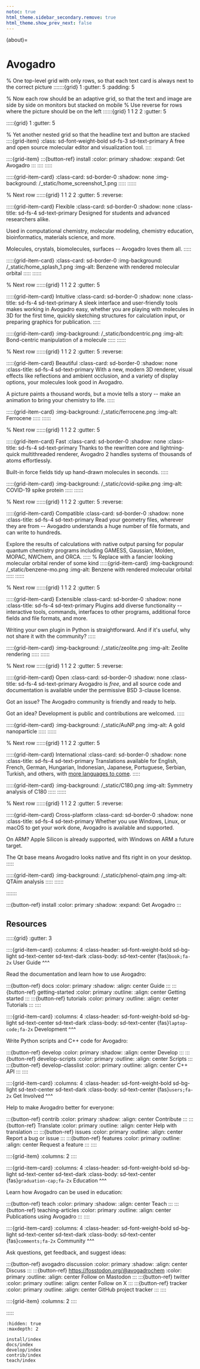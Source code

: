```yaml
---
notoc: true
html_theme.sidebar_secondary.remove: true
html_theme.show_prev_next: false
---
```


(about)=
# Avogadro

% One top-level grid with only rows, so that each text card is always next to the correct picture
:::::::{grid} 1
:gutter: 5
:padding: 5

% Now each row should be an adaptive grid, so that the text and image are side by side on monitors but stacked on mobile
% Use reverse for rows where the picture should be on the left
::::::{grid} 1 1 2 2
:gutter: 5

:::::{grid} 1
:gutter: 5

% Yet another nested grid so that the headline text and button are stacked
::::{grid-item}
:class: sd-font-weight-bold sd-fs-3 sd-text-primary
A free and open source molecular editor and visualization tool.
::::

::::{grid-item}
:::{button-ref} install
:color: primary
:shadow:
:expand:
Get Avogadro
:::
::::
:::::

:::::{grid-item-card}
:class-card: sd-border-0
:shadow: none
:img-background: /_static/home_screenshot_1.png
:::::
::::::

% Next row
::::::{grid} 1 1 2 2
:gutter: 5
:reverse:

:::::{grid-item-card} Flexible
:class-card: sd-border-0
:shadow: none
:class-title: sd-fs-4 sd-text-primary
Designed for students and advanced researchers alike.

Used in computational chemistry, molecular modeling, chemistry education, bioinformatics, materials science, and more.

Molecules, crystals, biomolecules, surfaces -- Avogadro loves them all.
:::::

:::::{grid-item-card}
:class-card: sd-border-0
:img-background: /_static/home_splash_1.png
:img-alt: Benzene with rendered molecular orbital
:::::
::::::

% Next row
::::::{grid} 1 1 2 2
:gutter: 5

:::::{grid-item-card} Intuitive
:class-card: sd-border-0
:shadow: none
:class-title: sd-fs-4 sd-text-primary
A sleek interface and user-friendly tools makes working in Avogadro easy, whether you are playing with molecules in 3D for the first time, quickly sketching structures for calculation input, or preparing graphics for publication.
:::::

:::::{grid-item-card}
:img-background: /_static/bondcentric.png
:img-alt: Bond-centric manipulation of a molecule
:::::
::::::

% Next row
::::::{grid} 1 1 2 2
:gutter: 5
:reverse:

:::::{grid-item-card} Beautiful
:class-card: sd-border-0
:shadow: none
:class-title: sd-fs-4 sd-text-primary
With a new, modern 3D renderer, visual effects like reflections and ambient occlusion, and a variety of display options, your molecules look good in Avogadro.

A picture paints a thousand words, but a movie tells a story -- make an animation to bring your chemistry to life.
:::::

:::::{grid-item-card}
:img-background: /_static/ferrocene.png
:img-alt: Ferrocene
:::::
::::::

% Next row
::::::{grid} 1 1 2 2
:gutter: 5

:::::{grid-item-card} Fast
:class-card: sd-border-0
:shadow: none
:class-title: sd-fs-4 sd-text-primary
Thanks to the rewritten core and lightning-quick multithreaded renderer, Avogadro 2 handles systems of thousands of atoms effortlessly.

Built-in force fields tidy up hand-drawn molecules in seconds.
:::::

:::::{grid-item-card}
:img-background: /_static/covid-spike.png
:img-alt: COVID-19 spike protein
:::::
::::::

% Next row
::::::{grid} 1 1 2 2
:gutter: 5
:reverse:

:::::{grid-item-card} Compatible
:class-card: sd-border-0
:shadow: none
:class-title: sd-fs-4 sd-text-primary
Read your geometry files, wherever they are from -- Avogadro understands a huge number of file formats, and can write to hundreds.

Explore the results of calculations with native output parsing for popular quantum chemistry programs including GAMESS, Gaussian, Molden, MOPAC, NWChem, and ORCA.
:::::
% Replace with a fancier looking molecular orbital render of some kind
:::::{grid-item-card}
:img-background: /_static/benzene-mo.png
:img-alt: Benzene with rendered molecular orbital
:::::
::::::

% Next row
::::::{grid} 1 1 2 2
:gutter: 5

:::::{grid-item-card} Extensible
:class-card: sd-border-0
:shadow: none
:class-title: sd-fs-4 sd-text-primary
Plugins add diverse functionality -- interactive tools, commands, interfaces to other programs, additional force fields and file formats, and more.

Writing your own plugin in Python is straightforward.
And if it's useful, why not share it with the community?
:::::

:::::{grid-item-card}
:img-background: /_static/zeolite.png
:img-alt: Zeolite rendering
:::::
::::::

% Next row
::::::{grid} 1 1 2 2
:gutter: 5
:reverse:

:::::{grid-item-card} Open
:class-card: sd-border-0
:shadow: none
:class-title: sd-fs-4 sd-text-primary
Avogadro is _free_, and all source code and documentation is available under the permissive BSD 3-clause license.

Got an issue?
The Avogadro community is friendly and ready to help.

Got an idea?
Development is public and contributions are welcomed.
:::::

:::::{grid-item-card}
:img-background: /_static/AuNP.png
:img-alt: A gold nanoparticle
:::::
::::::

% Next row
::::::{grid} 1 1 2 2
:gutter: 5

:::::{grid-item-card} International
:class-card: sd-border-0
:shadow: none
:class-title: sd-fs-4 sd-text-primary
Translations available for English, French, German, Hungarian, Indonesian, Japanese, Portuguese, Serbian, Turkish, and others, with [more languages to come](https://hosted.weblate.org/engage/avogadro/).
:::::

:::::{grid-item-card}
:img-background: /_static/C180.png
:img-alt: Symmetry analysis of C180
:::::
::::::

% Next row
::::::{grid} 1 1 2 2
:gutter: 5
:reverse:

:::::{grid-item-card} Cross-platform
:class-card: sd-border-0
:shadow: none
:class-title: sd-fs-4 sd-text-primary
Whether you use Windows, Linux, or macOS to get your work done, Avogadro is available and supported.

On ARM?
Apple Silicon is already supported, with Windows on ARM a future target.

The Qt base means Avogadro looks native and fits right in on your desktop.
:::::

:::::{grid-item-card}
:img-background: /_static/phenol-qtaim.png
:img-alt: QTAim analysis
:::::
::::::

:::::::


:::{button-ref} install
:color: primary
:shadow:
:expand:
Get Avogadro
:::


## Resources

:::::{grid}
:gutter: 3

::::{grid-item-card}
:columns: 4
:class-header: sd-font-weight-bold sd-bg-light sd-text-center sd-text-dark
:class-body: sd-text-center
{fas}`book;fa-2x` User Guide
^^^

Read the documentation and learn how to use Avogadro:

:::{button-ref} docs
:color: primary
:shadow:
:align: center
Guide
:::
:::{button-ref} getting-started
:color: primary
:outline:
:align: center
Getting started
:::
:::{button-ref} tutorials
:color: primary
:outline:
:align: center
Tutorials
:::
::::


::::{grid-item-card}
:columns: 4
:class-header: sd-font-weight-bold sd-bg-light sd-text-center sd-text-dark
:class-body: sd-text-center
{fas}`laptop-code;fa-2x` Development
^^^

Write Python scripts and C++ code for Avogadro:

:::{button-ref} develop
:color: primary
:shadow:
:align: center
Develop
:::
:::{button-ref} develop-scripts
:color: primary
:outline:
:align: center
Scripts
:::
:::{button-ref} develop-classlist
:color: primary
:outline:
:align: center
C++ API
:::
::::


::::{grid-item-card}
:columns: 4
:class-header: sd-font-weight-bold sd-bg-light sd-text-center sd-text-dark
:class-body: sd-text-center
{fas}`users;fa-2x` Get Involved
^^^

Help to make Avogadro better for everyone:

:::{button-ref} contrib
:color: primary
:shadow:
:align: center
Contribute
:::
:::{button-ref} Translate
:color: primary
:outline:
:align: center
Help with translation
:::
:::{button-ref} issues
:color: primary
:outline:
:align: center
Report a bug or issue
:::
:::{button-ref} features
:color: primary
:outline:
:align: center
Request a feature
:::
::::

::::{grid-item}
:columns: 2
::::

::::{grid-item-card}
:columns: 4
:class-header: sd-font-weight-bold sd-bg-light sd-text-center sd-text-dark
:class-body: sd-text-center
{fas}`graduation-cap;fa-2x` Education
^^^

Learn how Avogadro can be used in education:

:::{button-ref} teach
:color: primary
:shadow:
:align: center
Teach
:::
:::{button-ref} teaching-articles
:color: primary
:outline:
:align: center
Publications using Avogadro
:::
::::

::::{grid-item-card}
:columns: 4
:class-header: sd-font-weight-bold sd-bg-light sd-text-center sd-text-dark
:class-body: sd-text-center
{fas}`comments;fa-2x` Community
^^^

Ask questions, get feedback, and suggest ideas:

:::{button-ref} avogadro discussion
:color: primary
:shadow:
:align: center
Discuss
:::
:::{button-ref} https://fosstodon.org/@avogadrochem
:color: primary
:outline:
:align: center
Follow on Mastodon
:::
:::{button-ref} twitter
:color: primary
:outline:
:align: center
Follow on X
:::
:::{button-ref} tracker
:color: primary
:outline:
:align: center
GitHub project tracker
:::
::::

::::{grid-item}
:columns: 2
::::

:::::


```{toctree}
:hidden: true
:maxdepth: 2

install/index
docs/index
develop/index
contrib/index
teach/index
```

[avogadro discussion]: https://discuss.avogadro.cc/
[avogadrolibs github repository]: https://github.com/openchemistry/avogadrolibs
[features]: https://github.com/OpenChemistry/avogadrolibs/issues/new?template=feature_request.md
[issues]: https://github.com/OpenChemistry/avogadrolibs/issues/new?template=bug_report.md
[tracker]: https://github.com/openchemistry/avogadrolibs/issues
[twitter]: https://twitter.com/AvogadroChem
